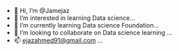- 👋 Hi, I’m @Jamejaz
- 👀 I’m interested in learning Data science...
- 🌱 I’m currently learning Data science Foundation...
- 💞️ I’m looking to collaborate on Data science learning ...
- 📫 ejazahmed91@gmail.com ...

<!---
Jamejaz/Jamejaz is a ✨ special ✨ repository because its `README.md` (this file) appears on your GitHub profile.
You can click the Preview link to take a look at your changes.
--->
